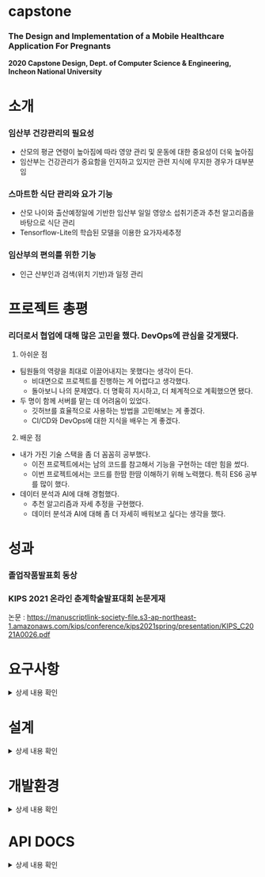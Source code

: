 # capstone
### The Design and Implementation of a Mobile Healthcare Application For Pregnants
**2020 Capstone Design, Dept. of Computer Science &amp; Engineering, Incheon National University**
  
# 소개
### 임산부 건강관리의 필요성
  * 산모의 평균 연령이 높아짐에 따라 영양 관리 및 운동에 대한 중요성이 더욱 높아짐
  * 임산부는 건강관리가 중요함을 인지하고 있지만 관련 지식에 무지한 경우가 대부분임
### 스마트한 식단 관리와 요가 기능
  * 산모 나이와 출산예정일에 기반한 임산부 일일 영양소 섭취기준과 추천 알고리즘을 바탕으로 식단 관리
  * Tensorflow-Lite의 학습된 모델을 이용한 요가자세추정
### 임산부의 편의를 위한 기능
  * 인근 산부인과 검색(위치 기반)과 일정 관리

# 프로젝트 총평
### 리더로서 협업에 대해 많은 고민을 했다. DevOps에 관심을 갖게됐다.
1. 아쉬운 점
  * 팀원들의 역량을 최대로 이끌어내지는 못했다는 생각이 든다.
    * 비대면으로 프로젝트를 진행하는 게 어렵다고 생각했다.
    * 돌아보니 나의 문제였다. 더 명확히 지시하고, 더 체계적으로 계획했으면 됐다.
  * 두 명이 함께 서버를 맡는 데 어려움이 있었다.
    * 깃허브를 효율적으로 사용하는 방법을 고민해보는 게 좋겠다.
    * CI/CD와 DevOps에 대한 지식을 배우는 게 좋겠다.
2. 배운 점
  * 내가 가진 기술 스택을 좀 더 꼼꼼히 공부했다.
    * 이전 프로젝트에서는 남의 코드를 참고해서 기능을 구현하는 데만 힘을 썼다.
    * 이번 프로젝트에서는 코드를 한땀 한땀 이해하기 위해 노력했다. 특히 ES6 공부를 많이 했다.
  * 데이터 분석과 AI에 대해 경험했다.
    * 추천 알고리즘과 자세 추정을 구현했다.
    * 데이터 분석과 AI에 대해 좀 더 자세히 배워보고 싶다는 생각을 했다.

# 성과
### 졸업작품발표회 동상

### KIPS 2021 온라인 춘계학술발표대회 논문게재
논문 : https://manuscriptlink-society-file.s3-ap-northeast-1.amazonaws.com/kips/conference/kips2021spring/presentation/KIPS_C2021A0026.pdf

# 요구사항
<details>
  <summary>상세 내용 확인</summary>
  <div markdown="1">
    
| 기능 | 설명 |
| --------------- | -------------------------------------------------- |
|출산 예정일 등록|출산 주차에 따라 산모에게 필요한 정보를 제공|
|산모 나이 등록|산모의 나이에 따라 식단 정보를 제공|
|식단 추천|일일 영양소 섭취기준과 추천 알고리즘을 바탕으로 식단 추천|
|요가|임산부에게 도움이 되는 요가를 볼 수 있음|
|자세추정|카메라를 사용해 자세를 인식하고, 주어지는 요가 이미지와 일치하는지 판별|
|인근 산부인과 검색|인근 산부인과 검색을 통해 응급시 신속히 가까운 병원을 찾을 수 있음|
|병원 일정 알리미|다음 병원 선생님과의 예약날짜를 입력하여 일정을 잊지 않도록 알려줌|
|회원정보 관리|회원가입, 로그인, 회원정보 수정, 알림 설정|

  </div>
</details>

# 설계
<details>
  <summary>상세 내용 확인</summary>
  <div markdown="1">
    
### 1. 메뉴구성도
![image](https://user-images.githubusercontent.com/67616332/111997295-407c3280-8b5e-11eb-8b94-666d990624d1.PNG)
### 2. 식단 알고리즘
![image](https://user-images.githubusercontent.com/67616332/111997510-74575800-8b5e-11eb-8867-5c00447b25c1.PNG)
### 3. 요가 알고리즘
![image](https://user-images.githubusercontent.com/67616332/111996433-5d643600-8b5d-11eb-9273-1425dd1c0038.PNG)


  </div>
</details>

# 개발환경
<details>
  <summary>상세 내용 확인</summary>
  <div markdown="1">
       
### BE
| 구분 | 개발환경 | 개발도구 | 개발언어 |
| ----- | --------- | --------- | --------- |
|Server|VSCode|Node.js|JavaScript|
|DB|Robo 3T|MongoDB|MongoDB|
|\*HF|Pycharm|-|Python|

\*HF : Hybrid Filtering
  
### INFRA-AWS
| 구분 | 서비스 |
| --------- | ------------- |
|Computing|EC2 CentOS7|
|Storage|S3|
|CDN|CloudFront|
  
### FE
|구분|개발환경|개발도구|개발언어|
|--|--| -- |--|
|Front|Android Studio| - | Java & Kotlin |
  
  </div>
</details>


# API DOCS
<details>
  <summary>상세 내용 확인</summary>
  <div markdown="1">
    
* USERS
  * [[POST] 회원가입](https://github.com/owenyi/capstone/wiki/%5BPOST%5D-회원가입)
  * [[POST] 로그인](https://github.com/owenyi/capstone/wiki/%5BPOST%5D-로그인)
  * [[POST] 출산예정일수정](https://github.com/owenyi/capstone/wiki/%5BPOST%5D-출산예정일수정)

* YOGAS
  * [[GET] 요가목록](https://github.com/owenyi/capstone/wiki/%5BGET%5D-요가목록)
  * [[GET] 요가자세](https://github.com/owenyi/capstone/wiki/%5BGET%5D-요가자세)

* CALENDARS
  * [[GET] 일정](https://github.com/owenyi/capstone/wiki/%5BGET%5D-%EC%9D%BC%EC%A0%95)
  * [[POST] 일정](https://github.com/owenyi/capstone/wiki/%5BPOST%5D-%EC%9D%BC%EC%A0%95)

* DIETS
  * [[POST] 밥](https://github.com/owenyi/capstone/wiki/%5BPOST%5D-%EB%B0%A5)
  * [[POST] 국, 찌개](https://github.com/owenyi/capstone/wiki/%5BPOST%5D-%EA%B5%AD,%EC%B0%8C%EA%B0%9C)
  * [[POST] 반찬1](https://github.com/owenyi/capstone/wiki/%5BPOST%5D-%EB%B0%98%EC%B0%AC1)
  * [[POST] 반찬2](https://github.com/owenyi/capstone/wiki/%5BPOST%5D-%EB%B0%98%EC%B0%AC-2)
  * [[PATCH] 식단선택](https://github.com/owenyi/capstone/wiki/%5BPATCH%5D-식단선택)
  * [[POST] 식단평점초기화](https://github.com/owenyi/capstone/wiki/%5BPOST%5D-식단평점초기화)
  * [[GET] 모든식단](https://github.com/owenyi/capstone/wiki/%5BGET%5D-모든식단)
  * [[PATCH] 식단선호도선택](https://github.com/owenyi/capstone/wiki/%5BPATCH%5D-식단선호도선택)
  
  </div>
</details>
